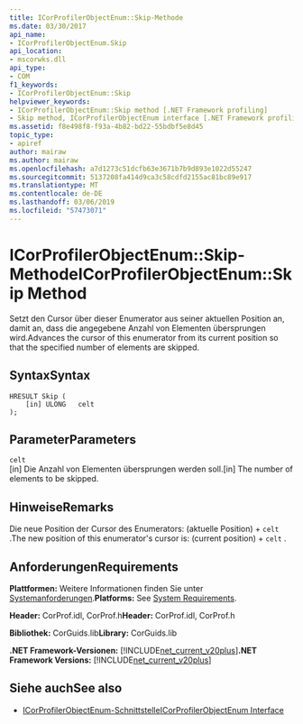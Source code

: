 ```yaml
---
title: ICorProfilerObjectEnum::Skip-Methode
ms.date: 03/30/2017
api_name:
- ICorProfilerObjectEnum.Skip
api_location:
- mscorwks.dll
api_type:
- COM
f1_keywords:
- ICorProfilerObjectEnum::Skip
helpviewer_keywords:
- ICorProfilerObjectEnum::Skip method [.NET Framework profiling]
- Skip method, ICorProfilerObjectEnum interface [.NET Framework profiling]
ms.assetid: f8e498f8-f93a-4b82-bd22-55bdbf5e8d45
topic_type:
- apiref
author: mairaw
ms.author: mairaw
ms.openlocfilehash: a7d1273c51dcfb63e3671b7b9d893e1022d55247
ms.sourcegitcommit: 5137208fa414d9ca3c58cdfd2155ac81bc89e917
ms.translationtype: MT
ms.contentlocale: de-DE
ms.lasthandoff: 03/06/2019
ms.locfileid: "57473071"
---
```

# <a name="icorprofilerobjectenumskip-method"></a><span data-ttu-id="04d0d-102">ICorProfilerObjectEnum::Skip-Methode</span><span class="sxs-lookup"><span data-stu-id="04d0d-102">ICorProfilerObjectEnum::Skip Method</span></span>
<span data-ttu-id="04d0d-103">Setzt den Cursor über dieser Enumerator aus seiner aktuellen Position an, damit an, dass die angegebene Anzahl von Elementen übersprungen wird.</span><span class="sxs-lookup"><span data-stu-id="04d0d-103">Advances the cursor of this enumerator from its current position so that the specified number of elements are skipped.</span></span>  
  
## <a name="syntax"></a><span data-ttu-id="04d0d-104">Syntax</span><span class="sxs-lookup"><span data-stu-id="04d0d-104">Syntax</span></span>  
  
```  
HRESULT Skip (  
    [in] ULONG   celt  
);  
```  
  
## <a name="parameters"></a><span data-ttu-id="04d0d-105">Parameter</span><span class="sxs-lookup"><span data-stu-id="04d0d-105">Parameters</span></span>  
 `celt`  
 <span data-ttu-id="04d0d-106">[in] Die Anzahl von Elementen übersprungen werden soll.</span><span class="sxs-lookup"><span data-stu-id="04d0d-106">[in] The number of elements to be skipped.</span></span>  
  
## <a name="remarks"></a><span data-ttu-id="04d0d-107">Hinweise</span><span class="sxs-lookup"><span data-stu-id="04d0d-107">Remarks</span></span>  
 <span data-ttu-id="04d0d-108">Die neue Position der Cursor des Enumerators: (aktuelle Position) + `celt` .</span><span class="sxs-lookup"><span data-stu-id="04d0d-108">The new position of this enumerator's cursor is: (current position) + `celt` .</span></span>  
  
## <a name="requirements"></a><span data-ttu-id="04d0d-109">Anforderungen</span><span class="sxs-lookup"><span data-stu-id="04d0d-109">Requirements</span></span>  
 <span data-ttu-id="04d0d-110">**Plattformen:** Weitere Informationen finden Sie unter [Systemanforderungen](../../../../docs/framework/get-started/system-requirements.md).</span><span class="sxs-lookup"><span data-stu-id="04d0d-110">**Platforms:** See [System Requirements](../../../../docs/framework/get-started/system-requirements.md).</span></span>  
  
 <span data-ttu-id="04d0d-111">**Header:** CorProf.idl, CorProf.h</span><span class="sxs-lookup"><span data-stu-id="04d0d-111">**Header:** CorProf.idl, CorProf.h</span></span>  
  
 <span data-ttu-id="04d0d-112">**Bibliothek:** CorGuids.lib</span><span class="sxs-lookup"><span data-stu-id="04d0d-112">**Library:** CorGuids.lib</span></span>  
  
 <span data-ttu-id="04d0d-113">**.NET Framework-Versionen:** [!INCLUDE[net_current_v20plus](../../../../includes/net-current-v20plus-md.md)]</span><span class="sxs-lookup"><span data-stu-id="04d0d-113">**.NET Framework Versions:** [!INCLUDE[net_current_v20plus](../../../../includes/net-current-v20plus-md.md)]</span></span>  
  
## <a name="see-also"></a><span data-ttu-id="04d0d-114">Siehe auch</span><span class="sxs-lookup"><span data-stu-id="04d0d-114">See also</span></span>
- [<span data-ttu-id="04d0d-115">ICorProfilerObjectEnum-Schnittstelle</span><span class="sxs-lookup"><span data-stu-id="04d0d-115">ICorProfilerObjectEnum Interface</span></span>](../../../../docs/framework/unmanaged-api/profiling/icorprofilerobjectenum-interface.md)
